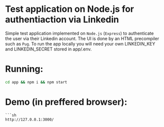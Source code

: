 # Test application on Node.js for authentiaction via Linkedin

Simple test application implemented on `Node.js` (`Express`) to authenticate the user via their Linkedin account. The UI is done by an HTML precompiler such as `Pug`.
To run the app locally you will need your own LINKEDIN_KEY and LINKEDIN_SECRET stored in app/.env.

# Running:

```sh
cd app && npm i && npm start
```

# Demo (in preffered browser):

```
```sh
http://127.0.0.1:3000/
```
```
